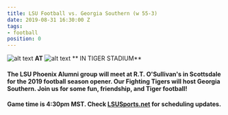 ```yaml
---
title: LSU Football vs. Georgia Southern (w 55-3)
date: 2019-08-31 16:30:00 Z
tags:
- football
position: 0
---
```


![alt text](https://lsu-phoenix-alumni.github.io/assets/img/GaSoEagles.png "Georgia Southern Eagles") **AT** ![alt text](https://lsu-phoenix-alumni.github.io/assets/img/LSUTigers.png "LSU Fighting Tigers") ** IN TIGER STADIUM**

#### The LSU Phoenix Alumni group will meet at R.T. O'Sullivan's in Scottsdale for the 2019 football season opener. Our Fighting Tigers will host Georgia Southern. Join us for some fun, friendship, and Tiger football!

#### Game time is 4:30pm MST. Check [LSUSports.net](http://www.lsusports.net/SportSelect.dbml?SPID=2164&SPSID=27811&DB_OEM_ID=5200&_ga=2.61742444.1994479276.1565745145-1475237789.1565745143) for scheduling updates.